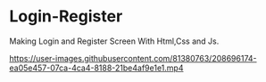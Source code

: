 # Login-Register
Making Login and Register Screen With Html,Css and Js.

https://user-images.githubusercontent.com/81380763/208696174-ea05e457-07ca-4ca4-8188-21be4af9e1e1.mp4
